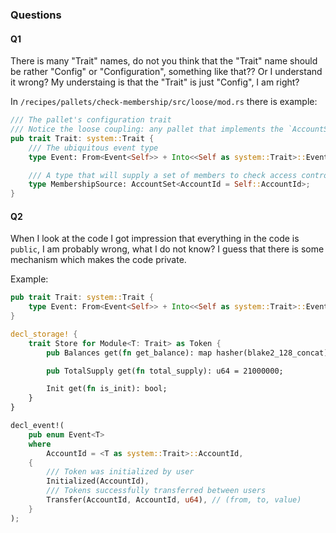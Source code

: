 ### Questions

#### Q1

There is many "Trait" names, do not you think that the "Trait" name should be rather "Config" or "Configuration", something like that?? Or I understand it wrong? My understaing is that the "Trait" is just "Config", I am right?

In `/recipes/pallets/check-membership/src/loose/mod.rs` there is example:

```rust
/// The pallet's configuration trait
/// Notice the loose coupling: any pallet that implements the `AccountSet` behavior works here.
pub trait Trait: system::Trait {
	/// The ubiquitous event type
	type Event: From<Event<Self>> + Into<<Self as system::Trait>::Event>;

	/// A type that will supply a set of members to check access control against
	type MembershipSource: AccountSet<AccountId = Self::AccountId>;
}
```

#### Q2

When I look at the code I got impression that everything in the code is `public`, I am probably wrong, what I do not know? I guess that there is some mechanism which makes the code private.

Example:

```rust
pub trait Trait: system::Trait {
	type Event: From<Event<Self>> + Into<<Self as system::Trait>::Event>;
}

decl_storage! {
	trait Store for Module<T: Trait> as Token {
		pub Balances get(fn get_balance): map hasher(blake2_128_concat) T::AccountId => u64;

		pub TotalSupply get(fn total_supply): u64 = 21000000;

		Init get(fn is_init): bool;
	}
}

decl_event!(
	pub enum Event<T>
	where
		AccountId = <T as system::Trait>::AccountId,
	{
		/// Token was initialized by user
		Initialized(AccountId),
		/// Tokens successfully transferred between users
		Transfer(AccountId, AccountId, u64), // (from, to, value)
	}
);
```
